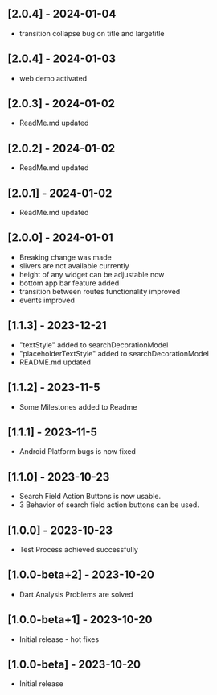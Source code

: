 ## [2.0.4] - 2024-01-04
* transition collapse bug on title and largetitle

## [2.0.4] - 2024-01-03
* web demo activated

## [2.0.3] - 2024-01-02
* ReadMe.md updated

## [2.0.2] - 2024-01-02
* ReadMe.md updated

## [2.0.1] - 2024-01-02
* ReadMe.md updated

## [2.0.0] - 2024-01-01
* Breaking change was made
* slivers are not available currently
* height of any widget can be adjustable now
* bottom app bar feature added
* transition between routes functionality improved
* events improved

## [1.1.3] - 2023-12-21
* "textStyle" added to searchDecorationModel
* "placeholderTextStyle" added to searchDecorationModel
* README.md updated 

## [1.1.2] - 2023-11-5
* Some Milestones added to Readme

## [1.1.1] - 2023-11-5
* Android Platform bugs is now fixed

## [1.1.0] - 2023-10-23
* Search Field Action Buttons is now usable.
* 3 Behavior of search field action buttons can be used.

## [1.0.0] - 2023-10-23
* Test Process achieved successfully

## [1.0.0-beta+2] - 2023-10-20
* Dart Analysis Problems are solved

## [1.0.0-beta+1] - 2023-10-20
* Initial release - hot fixes

## [1.0.0-beta] - 2023-10-20
* Initial release